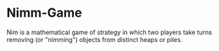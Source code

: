 # Nimm-Game
Nim is a mathematical game of strategy in which two players take turns removing (or "nimming") objects from distinct heaps or piles.
